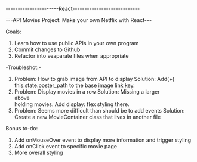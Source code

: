 ----------------------React----------------------------

---API Movies Project: Make your own Netflix with React---

Goals:
1. Learn how to use public APIs in your own program  <done>
2. Commit changes to Github  <done>
3. Refactor into seaparate files when appropriate <done>

-Troubleshot:-
1. Problem: How to grab image from API to display
   Solution: Add(+) this.state.poster_path to the base image link key.
2. Problem: Display movies in a row
   Solution: Missing a larger <div> above <div> holding movies. Add display: flex styling there.
3. Problem: Seems more difficult than should be to add events 
   Solution: Create a new MovieContainer class that lives in another file
  
Bonus to-do:
1. Add onMouseOver event to display more information and trigger styling
2. Add onClick event to specific movie page
3. More overall styling
